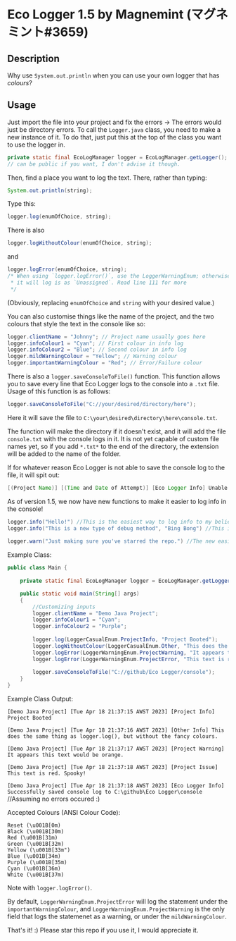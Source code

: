 # Eco Logger 1.5 by Magnemint (マグネミント#3659)

## Description

Why use `System.out.println` when you can use your own logger that has *colours*?

## Usage

Just import the file into your project and fix the errors -> The errors would just be directory errors.
To call the `Logger.java` class, you need to make a new instance of it. To do that, just put this at
the top of the class you want to use the logger in.

```java
private static final EcoLogManager logger = EcoLogManager.getLogger();
// can be public if you want, I don't advise it though.
```

Then, find a place you want to log the text. There, rather than typing:

```java
System.out.println(string);
```

Type this:

```java
logger.log(enumOfChoice, string);
```

There is also

```java
logger.logWithoutColour(enumOfChoice, string);
```

and

```java
logger.logError(enumOfChoice, string);
/* When using `logger.logError()`, use the LoggerWarningEnum; otherwise
 * it will log is as `Unassigned`. Read line 111 for more
 */
```

(Obviously, replacing `enumOfChoice` and `string` with your desired value.)

You can also customise things like the name of the project, and the
two colours that style the text in the console like so:

```java
logger.clientName = "Johnny"; // Project name usually goes here
logger.infoColour1 = "Cyan"; // First colour in info log
logger.infoColour2 = "Blue"; // Second colour in info log
logger.mildWarningColour = "Yellow"; // Warning colour
logger.importantWarningColour = "Red"; // Error/Failure colour
```

There is also a `logger.saveConsoleToFile()` function. This function allows you to save
every line that Eco Logger logs to the console into a `.txt` file. Usage of this function is as follows:

```java
logger.saveConsoleToFile("C://your/desired/directory/here");
```

Here it will save the file to `C:\your\desired\directory\here\console.txt`.

The function will make the directory if it doesn't exist, and it will add the file `console.txt`
with the console logs in it. It is not yet capable of custom file names yet, so if you add `*.txt*`
to the end of the directory, the extension will be added to the name of the folder.

If for whatever reason Eco Logger is not able to save the console log to the file, it will
spit out:

```java
[(Project Name)] [(Time and Date of Attempt)] [Eco Logger Info] Unable to save console lot to: (directory provided by user)
```

As of version 1.5, we now have new functions to make it easier to log info in the console!

```java
logger.info("Hello!") //This is the easiest way to log info to my beliefs.
logger.info("This is a new type of debug method", "Bing Bong") //This is for people who want to get technical; this will print [Demo Java Project] [Tue Apr 18 21:37:18 AWST 2023] [This is a new type of debug method] Bing Bong
	
logger.warn("Just making sure you've starred the repo.") //The new easiest way to ~~get people to star a repo
```

Example Class:

```java
public class Main {
	
	private static final EcoLogManager logger = EcoLogManager.getLogger();

	public static void main(String[] args)
	{
		//Customizing inputs
		logger.clientName = "Demo Java Project";
		logger.infoColour1 = "Cyan";
		logger.infoColour2 = "Purple";
		
		logger.log(LoggerCasualEnum.ProjectInfo, "Project Booted");
		logger.logWithoutColour(LoggerCasualEnum.Other, "This does the same thing as logger.log(), but without the fancy colours.");
		logger.logError(LoggerWarningEnum.ProjectWarning, "It appears this text would be orange.");
		logger.logError(LoggerWarningEnum.ProjectError, "This text is red. Spooky!");
		
		logger.saveConsoleToFile("C://github/Eco Logger/console");
	}
}
```

Example Class Output:

`[Demo Java Project] [Tue Apr 18 21:37:15 AWST 2023] [Project Info] Project Booted`

`[Demo Java Project] [Tue Apr 18 21:37:16 AWST 2023] [Other Info] This does the same thing as logger.log(), but without the fancy colours.`

`[Demo Java Project] [Tue Apr 18 21:37:17 AWST 2023] [Project Warning] It appears this text would be orange.`

`[Demo Java Project] [Tue Apr 18 21:37:18 AWST 2023] [Project Issue] This text is red. Spooky!`

`[Demo Java Project] [Tue Apr 18 21:37:18 AWST 2023] [Eco Logger Info] Successfully saved console log to C:\github\Eco Logger\console` //Assuming no errors occured :)

Accepted Colours (ANSI Colour Code):

```
Reset (\u001B[0m)
Black (\u001B[30m)
Red (\u001B[31m)
Green (\u001B[32m)
Yellow (\u001B[33m")
Blue (\u001B[34m)
Purple (\u001B[35m)
Cyan (\u001B[36m)
White (\u001B[37m)
```

Note with `logger.logError()`. 

By default, `LoggerWarningEnum.ProjectError` will log the statement under the
`importantWarningColour`, and `LoggerWarningEnum.ProjectWarning` is the only field
that logs the statemenet as a warning, or under the `mildWarningColour`.

That's it! :) Please star this repo if you use it, I would appreciate it.
